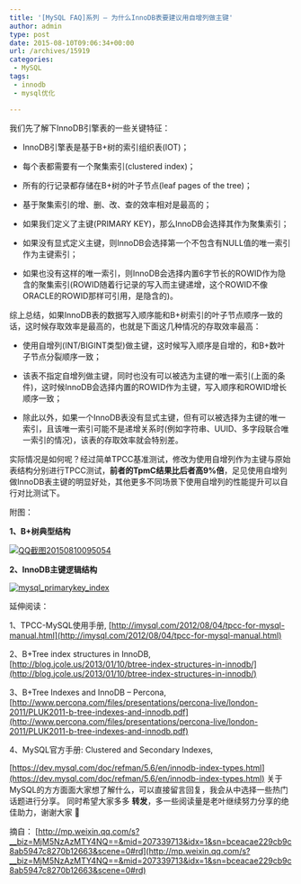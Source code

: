 ```yaml
---
title: '[MySQL FAQ]系列 — 为什么InnoDB表要建议用自增列做主键'
author: admin
type: post
date: 2015-08-10T09:06:34+00:00
url: /archives/15919
categories:
 - MySQL
tags:
 - innodb
 - mysql优化

---
```

我们先了解下InnoDB引擎表的一些关键特征：

- InnoDB引擎表是基于B+树的索引组织表(IOT)；

- 每个表都需要有一个聚集索引(clustered index)；

- 所有的行记录都存储在B+树的叶子节点(leaf pages of the tree)；

- 基于聚集索引的增、删、改、查的效率相对是最高的；

- 如果我们定义了主键(PRIMARY KEY)，那么InnoDB会选择其作为聚集索引；

- 如果没有显式定义主键，则InnoDB会选择第一个不包含有NULL值的唯一索引作为主键索引；

- 如果也没有这样的唯一索引，则InnoDB会选择内置6字节长的ROWID作为隐含的聚集索引(ROWID随着行记录的写入而主键递增，这个ROWID不像ORACLE的ROWID那样可引用，是隐含的)。


综上总结，如果InnoDB表的数据写入顺序能和B+树索引的叶子节点顺序一致的话，这时候存取效率是最高的，也就是下面这几种情况的存取效率最高：

- 使用自增列(INT/BIGINT类型)做主键，这时候写入顺序是自增的，和B+数叶子节点分裂顺序一致；

- 该表不指定自增列做主键，同时也没有可以被选为主键的唯一索引(上面的条件)，这时候InnoDB会选择内置的ROWID作为主键，写入顺序和ROWID增长顺序一致；

- 除此以外，如果一个InnoDB表没有显式主键，但有可以被选择为主键的唯一索引，且该唯一索引可能不是递增关系时(例如字符串、UUID、多字段联合唯一索引的情况)，该表的存取效率就会特别差。



实际情况是如何呢？经过简单TPCC基准测试，修改为使用自增列作为主键与原始表结构分别进行TPCC测试，**前者的TpmC结果比后者高9%倍**，足见使用自增列做InnoDB表主键的明显好处，其他更多不同场景下使用自增列的性能提升可以自行对比测试下。

附图：

**1、B+树典型结构**

[![QQ截图20150810095054](https://blogstatic.haohtml.com//uploads/2023/09/QQ%E6%88%AA%E5%9B%BE20150810095054.png)][1]

**2、InnoDB主键逻辑结构**

[![mysql_primarykey_index](https://blogstatic.haohtml.com//uploads/2023/09/mysql_primarykey_index.png)][2]

延伸阅读：

1、TPCC-MySQL使用手册, [http://imysql.com/2012/08/04/tpcc-for-mysql-manual.html](http://imysql.com/2012/08/04/tpcc-for-mysql-manual.html)

2、B+Tree index structures in InnoDB, [http://blog.jcole.us/2013/01/10/btree-index-structures-in-innodb/](http://blog.jcole.us/2013/01/10/btree-index-structures-in-innodb/)

3、B+Tree Indexes and InnoDB – Percona, [http://www.percona.com/files/presentations/percona-live/london-2011/PLUK2011-b-tree-indexes-and-innodb.pdf](http://www.percona.com/files/presentations/percona-live/london-2011/PLUK2011-b-tree-indexes-and-innodb.pdf)

4、MySQL官方手册: Clustered and Secondary Indexes,

[https://dev.mysql.com/doc/refman/5.6/en/innodb-index-types.html](https://dev.mysql.com/doc/refman/5.6/en/innodb-index-types.html) 关于MySQL的方方面面大家想了解什么，可以直接留言回复，我会从中选择一些热门话题进行分享。 同时希望大家多多 **转发**，多一些阅读量是老叶继续努力分享的绝佳助力，谢谢大家 🙂

摘自： [http://mp.weixin.qq.com/s?__biz=MjM5NzAzMTY4NQ==&mid=207339713&idx=1&sn=bceacae229cb9c8ab5947c8270b12663&scene=0#rd](http://mp.weixin.qq.com/s?__biz=MjM5NzAzMTY4NQ==&mid=207339713&idx=1&sn=bceacae229cb9c8ab5947c8270b12663&scene=0#rd)

[1]: http://blog.haohtml.com/wp-content/uploads/2015/08/QQ截图20150810095054.png
[2]: http://blog.haohtml.com/wp-content/uploads/2015/08/mysql_primarykey_index.png